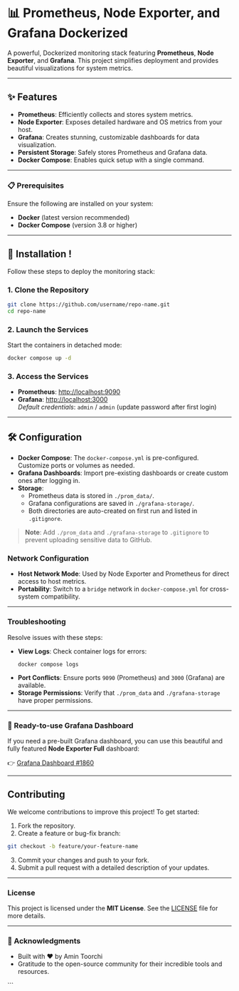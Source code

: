 <xaiArtifact artifact_id="22fdcd47-e48b-429a-9af2-28c2749a7456" artifact_version_id="6135213c-4bea-4017-b70b-8294a00aae9f" title="README.md" contentType="text/markdown">

# 📊 Prometheus, Node Exporter, and Grafana Dockerized

A powerful, Dockerized monitoring stack featuring **Prometheus**, **Node Exporter**, and **Grafana**. This project simplifies deployment and provides beautiful visualizations for system metrics. 

---

## ✨ Features

- **Prometheus**: Efficiently collects and stores system metrics. 
- **Node Exporter**: Exposes detailed hardware and OS metrics from your host. 
- **Grafana**: Creates stunning, customizable dashboards for data visualization. 
- **Persistent Storage**: Safely stores Prometheus and Grafana data. 
- **Docker Compose**: Enables quick setup with a single command. 

---

### 📋 Prerequisites

Ensure the following are installed on your system:

-  **Docker** (latest version recommended)
-  **Docker Compose** (version 3.8 or higher)

---

## 🚀 Installation !

Follow these steps to deploy the monitoring stack:

### 1. Clone the Repository

```bash
git clone https://github.com/username/repo-name.git
cd repo-name
```

### 2. Launch the Services

Start the containers in detached mode:

```bash
docker compose up -d
```

### 3. Access the Services

-  **Prometheus**: [http://localhost:9090](http://localhost:9090)
-  **Grafana**: [http://localhost:3000](http://localhost:3000)  
  *Default credentials*: `admin` / `admin` (update password after first login)

---

## 🛠️ Configuration

- **Docker Compose**: The `docker-compose.yml` is pre-configured. Customize ports or volumes as needed.
- **Grafana Dashboards**: Import pre-existing dashboards or create custom ones after logging in.
- **Storage**:
  - Prometheus data is stored in `./prom_data/`.
  - Grafana configurations are saved in `./grafana-storage/`.
  - Both directories are auto-created on first run and listed in `.gitignore`.

> **Note**: Add `./prom_data` and `./grafana-storage` to `.gitignore` to prevent uploading sensitive data to GitHub.

### Network Configuration

- **Host Network Mode**: Used by Node Exporter and Prometheus for direct access to host metrics.
- **Portability**: Switch to a `bridge` network in `docker-compose.yml` for cross-system compatibility.

---

###  Troubleshooting

Resolve issues with these steps:

- **View Logs**: Check container logs for errors:
  ```bash:disable-run
  docker compose logs
  ```
- **Port Conflicts**: Ensure ports `9090` (Prometheus) and `3000` (Grafana) are available.
- **Storage Permissions**: Verify that `./prom_data` and `./grafana-storage` have proper permissions.

---

### 🧭 Ready-to-use Grafana Dashboard

If you need a pre-built Grafana dashboard, you can use this beautiful and fully featured **Node Exporter Full** dashboard:

👉 [Grafana Dashboard #1860](https://grafana.com/grafana/dashboards/1860-node-exporter-full/)

---

##  Contributing

We welcome contributions to improve this project! To get started:

1.  Fork the repository.
2.  Create a feature or bug-fix branch:
   ```bash
   git checkout -b feature/your-feature-name
   ```
3.  Commit your changes and push to your fork.
4.  Submit a pull request with a detailed description of your updates.

---

###  License

This project is licensed under the **MIT License**. See the [LICENSE](LICENSE) file for more details.

---

### 🌟 Acknowledgments

- Built with ❤️ by Amin Toorchi
- Gratitude to the open-source community for their incredible tools and resources.

</xaiArtifact>
```
